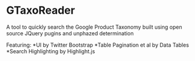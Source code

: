 # GTaxoReader
A tool to quickly search the Google Product Taxonomy built using open source JQuery pugins and unphazed determination

Featuring:
*UI by Twitter Bootstrap
*Table Pagination et al by Data Tables
*Search Highlighting by Highlight.js
